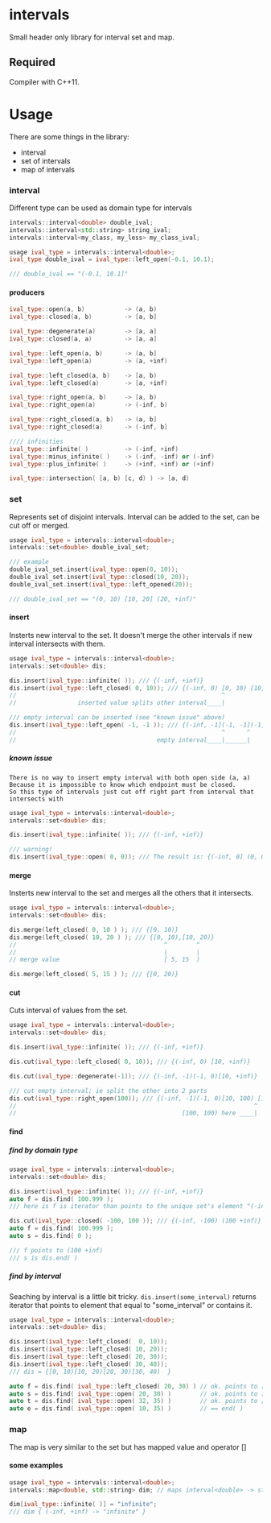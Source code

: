 # intervals

Small header only library for interval set and map.

## Required

Compiler with C++11.


# Usage

There are some things in the library:

 * interval
 * set of intervals
 * map of intervals

### interval

Different type can be used as domain type for intervals

```cpp
intervals::interval<double> double_ival;
intervals::interval<std::string> string_ival;
intervals::interval<my_class, my_less> my_class_ival;

```

```cpp
usage ival_type = intervals::interval<double>;
ival_type double_ival = ival_type::left_open(-0.1, 10.1);

/// double_ival == "(-0.1, 10.1]"

```
#### producers

```cpp
ival_type::open(a, b)           -> (a, b)
ival_type::closed(a, b)         -> [a, b]

ival_type::degenerate(a)        -> [a, a]
ival_type::closed(a, a)         -> [a, a]

ival_type::left_open(a, b)      -> (a, b]
ival_type::left_open(a)         -> (a, +inf)

ival_type::left_closed(a, b)    -> [a, b)
ival_type::left_closed(a)       -> [a, +inf)

ival_type::right_open(a, b)     -> [a, b)
ival_type::right_open(a)        -> (-inf, b)

ival_type::right_closed(a, b)   -> (a, b]
ival_type::right_closed(a)      -> (-inf, b]

//// infinities
ival_type::infinite( )          -> (-inf, +inf)
ival_type::minus_infinite( )    -> (-inf, -inf) or (-inf)
ival_type::plus_infinite( )     -> (+inf, +inf) or (+inf)

ival_type::intersection( [a, b) [c, d) ) -> [a, d)

```

### set

Represents set of disjoint intervals. Interval can be added to the set, can be cut off or merged.

```cpp
usage ival_type = intervals::interval<double>;
intervals::set<double> double_ival_set;

/// example
double_ival_set.insert(ival_type::open(0, 10));
double_ival_set.insert(ival_type::closed(10, 20));
double_ival_set.insert(ival_type::left_opened(20));

/// double_ival_set == "(0, 10) [10, 20] (20, +inf)"

```

#### insert

Insterts new interval to the set.
It doesn't merge the other intervals if new interval intersects with them.

```cpp
usage ival_type = intervals::interval<double>;
intervals::set<double> dis;

dis.insert(ival_type::infinite( )); /// {(-inf, +inf)}
dis.insert(ival_type::left_closed( 0, 10)); /// {(-inf, 0) [0, 10) [10, +inf)}
//                                                         ^
//                 inserted value splits other interval____|

/// empty interval can be inserted (see "known issue" above)
dis.insert(ival_type::left_open( -1, -1 )); /// {(-inf, -1](-1, -1](-1, 0) [0, 10) [10, +inf)}
//                                                         ^      ^
//                                       empty interval____|______|

```

##### known issue
    There is no way to insert empty interval with both open side (a, a)
    Because it is impossible to know which endpoint must be closed.
    So this type of intervals just cut off right part from interval that intersects with

```cpp
usage ival_type = intervals::interval<double>;
intervals::set<double> dis;

dis.insert(ival_type::infinite( )); /// {(-inf, +inf)}

/// warning!
dis.insert(ival_type::open( 0, 0)); /// The result is: {(-inf, 0] (0, 0)}

```

#### merge
Insterts new interval to the set and merges all the others that it intersects.

```cpp
usage ival_type = intervals::interval<double>;
intervals::set<double> dis;

dis.merge(left_closed( 0, 10 ) ); /// {[0, 10)}
dis.merge(left_closed( 10, 20 ) ); /// {[0, 10),[10, 20)}
//                                         ^        ^
//                                         |        |
// merge value                             [ 5, 15  )

dis.merge(left_closed( 5, 15 ) ); /// {[0, 20)}

```

#### cut
Cuts interval of values from the set.


```cpp
usage ival_type = intervals::interval<double>;
intervals::set<double> dis;

dis.insert(ival_type::infinite( )); /// {(-inf, +inf)}

dis.cut(ival_type::left_closed( 0, 10)); /// {(-inf, 0) [10, +inf)}

dis.cut(ival_type::degenerate(-1)); /// {(-inf, -1)(-1, 0)[10, +inf)}

/// cut empty interval; ie split the other into 2 parts
dis.cut(ival_type::right_open(100)); /// {(-inf, -1)(-1, 0)[10, 100) [100, +inf)}
//                                                                  ^
//                                              [100, 100) here ____|

```

#### find

##### find by domain type

```cpp
usage ival_type = intervals::interval<double>;
intervals::set<double> dis;

dis.insert(ival_type::infinite( )); /// {(-inf, +inf)}
auto f = dis.find( 100.999 );
/// here is f is iterator than points to the unique set's element "(-inf, +inf)"

dis.cut(ival_type::closed( -100, 100 )); /// {(-inf, -100) (100 +inf)}
auto f = dis.find( 100.999 );
auto s = dis.find( 0 );

/// f points to (100 +inf)
/// s is dis.end( )

```

##### find by interval
Seaching by interval is a little bit tricky. ```dis.insert(some_interval)```
returns iterator that points to element that equal to "some_interval" or contains it.

```cpp
usage ival_type = intervals::interval<double>;
intervals::set<double> dis;

dis.insert(ival_type::left_closed(  0, 10));
dis.insert(ival_type::left_closed( 10, 20));
dis.insert(ival_type::left_closed( 20, 30));
dis.insert(ival_type::left_closed( 30, 40));
/// dis = {[0, 10)[10, 20)[20, 30)[30, 40)  }

auto f = dis.find( ival_type::left_closed( 20, 30) ) // ok. points to [20, 30)
auto s = dis.find( ival_type::open( 20, 30) )        // ok. points to [20, 30)
auto t = dis.find( ival_type::open( 32, 35) )        // ok. points to [30, 40)
auto e = dis.find( ival_type::open( 10, 35) )        // == end( )

```

### map

The map is very similar to the set but has mapped value and operator []

#### some examples

```cpp
usage ival_type = intervals::interval<double>;
intervals::map<double, std::string> dim; // maps interval<double> -> string

dim[ival_type::infinite( )] = "infinite";
/// dim { (-inf, +inf) -> "infinite" }



```
